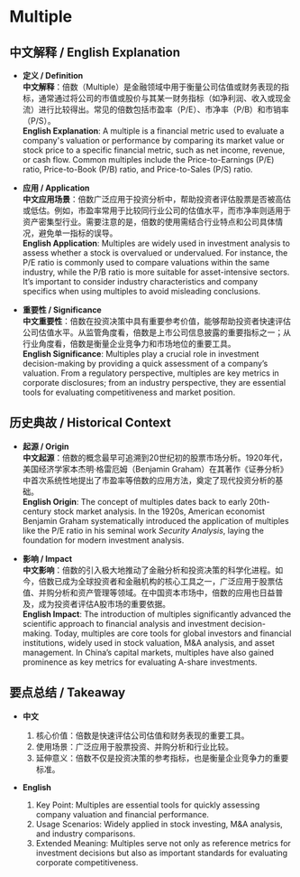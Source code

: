 # Multiple

## 中文解释 / English Explanation

* **定义 / Definition**  
  **中文解释**：倍数（Multiple）是金融领域中用于衡量公司估值或财务表现的指标，通常通过将公司的市值或股价与其某一财务指标（如净利润、收入或现金流）进行比较得出。常见的倍数包括市盈率（P/E）、市净率（P/B）和市销率（P/S）。  
  **English Explanation**: A multiple is a financial metric used to evaluate a company's valuation or performance by comparing its market value or stock price to a specific financial metric, such as net income, revenue, or cash flow. Common multiples include the Price-to-Earnings (P/E) ratio, Price-to-Book (P/B) ratio, and Price-to-Sales (P/S) ratio.

* **应用 / Application**  
  **中文应用场景**：倍数广泛应用于投资分析中，帮助投资者评估股票是否被高估或低估。例如，市盈率常用于比较同行业公司的估值水平，而市净率则适用于资产密集型行业。需要注意的是，倍数的使用需结合行业特点和公司具体情况，避免单一指标的误导。  
  **English Application**: Multiples are widely used in investment analysis to assess whether a stock is overvalued or undervalued. For instance, the P/E ratio is commonly used to compare valuations within the same industry, while the P/B ratio is more suitable for asset-intensive sectors. It’s important to consider industry characteristics and company specifics when using multiples to avoid misleading conclusions.

* **重要性 / Significance**  
  **中文重要性**：倍数在投资决策中具有重要参考价值，能够帮助投资者快速评估公司估值水平。从监管角度看，倍数是上市公司信息披露的重要指标之一；从行业角度看，倍数是衡量企业竞争力和市场地位的重要工具。  
  **English Significance**: Multiples play a crucial role in investment decision-making by providing a quick assessment of a company’s valuation. From a regulatory perspective, multiples are key metrics in corporate disclosures; from an industry perspective, they are essential tools for evaluating competitiveness and market position.

## 历史典故 / Historical Context

* **起源 / Origin**  
  **中文起源**：倍数的概念最早可追溯到20世纪初的股票市场分析。1920年代，美国经济学家本杰明·格雷厄姆（Benjamin Graham）在其著作《证券分析》中首次系统性地提出了市盈率等倍数的应用方法，奠定了现代投资分析的基础。  
  **English Origin**: The concept of multiples dates back to early 20th-century stock market analysis. In the 1920s, American economist Benjamin Graham systematically introduced the application of multiples like the P/E ratio in his seminal work *Security Analysis*, laying the foundation for modern investment analysis.

* **影响 / Impact**  
  **中文影响**：倍数的引入极大地推动了金融分析和投资决策的科学化进程。如今，倍数已成为全球投资者和金融机构的核心工具之一，广泛应用于股票估值、并购分析和资产管理等领域。在中国资本市场中，倍数的应用也日益普及，成为投资者评估A股市场的重要依据。  
  **English Impact**: The introduction of multiples significantly advanced the scientific approach to financial analysis and investment decision-making. Today, multiples are core tools for global investors and financial institutions, widely used in stock valuation, M&A analysis, and asset management. In China’s capital markets, multiples have also gained prominence as key metrics for evaluating A-share investments.

## 要点总结 / Takeaway

* **中文**  
  1. 核心价值：倍数是快速评估公司估值和财务表现的重要工具。
  2. 使用场景：广泛应用于股票投资、并购分析和行业比较。
  3. 延伸意义：倍数不仅是投资决策的参考指标，也是衡量企业竞争力的重要标准。

* **English**  
  1. Key Point: Multiples are essential tools for quickly assessing company valuation and financial performance.
  2. Usage Scenarios: Widely applied in stock investing, M&A analysis, and industry comparisons.
  3. Extended Meaning: Multiples serve not only as reference metrics for investment decisions but also as important standards for evaluating corporate competitiveness.